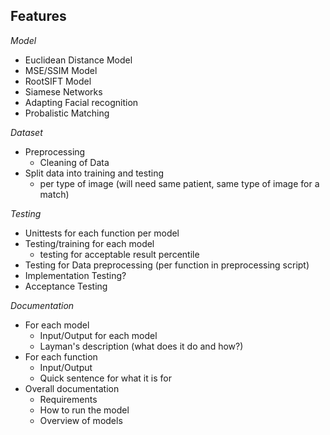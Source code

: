 **Features**
---

*Model*
- Euclidean Distance Model
- MSE/SSIM Model
- RootSIFT Model
- Siamese Networks
- Adapting Facial recognition
- Probalistic Matching

*Dataset*
- Preprocessing
    - Cleaning of Data
- Split data into training and testing
    - per type of image (will need same patient, same type of image for a match)

*Testing*
- Unittests for each function per model
- Testing/training for each model
    - testing for acceptable result percentile
- Testing for Data preprocessing (per function in preprocessing script)
- Implementation Testing?
- Acceptance Testing

*Documentation*
- For each model
   - Input/Output for each model
   - Layman's description (what does it do and how?)
- For each function
   - Input/Output
   - Quick sentence for what it is for
- Overall documentation
   - Requirements
   - How to run the model
   - Overview of models